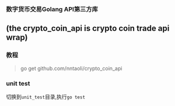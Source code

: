 ### 数字货币交易Golang API第三方库   
(the crypto_coin_api is crypto coin trade api wrap)   
-----------------

### 教程
> go get github.com/nntaoli/crypto_coin_api

### unit test
切换到`unit_test`目录,执行`go test`
